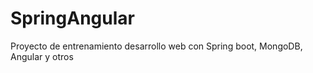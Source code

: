 # SpringAngular
 Proyecto de entrenamiento desarrollo web con Spring boot, MongoDB, Angular y otros
